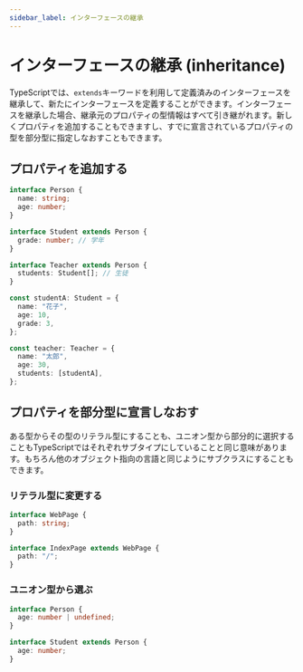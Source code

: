 ```yaml
---
sidebar_label: インターフェースの継承
---
```


# インターフェースの継承 (inheritance)

TypeScriptでは、`extends`キーワードを利用して定義済みのインターフェースを継承して、新たにインターフェースを定義することができます。インターフェースを継承した場合、継承元のプロパティの型情報はすべて引き継がれます。新しくプロパティを追加することもできますし、すでに宣言されているプロパティの型を部分型に指定しなおすこともできます。

## プロパティを追加する

```ts twoslash
interface Person {
  name: string;
  age: number;
}

interface Student extends Person {
  grade: number; // 学年
}

interface Teacher extends Person {
  students: Student[]; // 生徒
}

const studentA: Student = {
  name: "花子",
  age: 10,
  grade: 3,
};

const teacher: Teacher = {
  name: "太郎",
  age: 30,
  students: [studentA],
};
```

## プロパティを部分型に宣言しなおす

ある型からその型のリテラル型にすることも、ユニオン型から部分的に選択することもTypeScriptではそれぞれサブタイプにしていることと同じ意味があります。もちろん他のオブジェクト指向の言語と同じようにサブクラスにすることもできます。

### リテラル型に変更する

```ts twoslash
interface WebPage {
  path: string;
}

interface IndexPage extends WebPage {
  path: "/";
}
```

### ユニオン型から選ぶ

```ts twoslash
interface Person {
  age: number | undefined;
}

interface Student extends Person {
  age: number;
}
```
